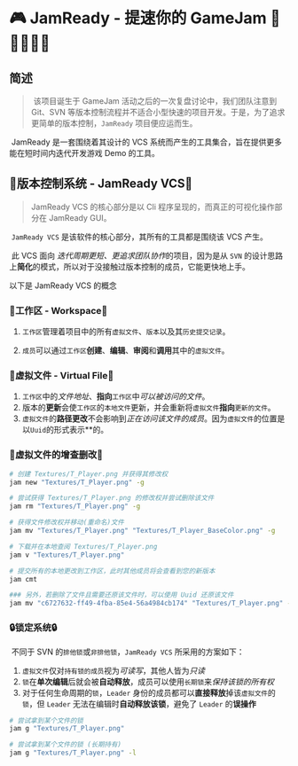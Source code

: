 # 🎮 JamReady - 提速你的 GameJam 🚀🚀🚀🚀🚀

## 简述

> ​	该项目诞生于 GameJam 活动之后的一次复盘讨论中，我们团队注意到 Git、SVN 等版本控制流程并不适合小型快速的项目开发。于是，为了追求更简单的版本控制，`JamReady` 项目便应运而生。

​	JamReady 是一套围绕着其设计的 VCS 系统而产生的工具集合，旨在提供更多能在短时间内迭代开发游戏 Demo 的工具。



## 📑版本控制系统 - JamReady VCS📑

> JamReady VCS 的核心部分是以 Cli 程序呈现的，而真正的可视化操作部分在 JamReady GUI。

​	`JamReady VCS` 是该软件的核心部分，其所有的工具都是围绕该 VCS 产生。

​	此 VCS 面向 *迭代周期更短、更追求团队协作*的项目，因为是从 `SVN` 的设计思路上**简化**的模式，所以对于没接触过版本控制的成员，它能更快地上手。

以下是 JamReady VCS 的概念

### 💾工作区 - Workspace💾

1. `工作区`管理着项目中的所有`虚拟文件`、`版本`以及其`历史提交记录`。

2. `成员`可以通过`工作区`**创建**、**编辑**、**审阅**和**调用**其中的`虚拟文件`。

### 📁虚拟文件 - Virtual File📁

1. `工作区`中的*文件地址*、**指向**`工作区`中*可以被访问的文件*。
2. 版本的**更新**会使`工作区`的`本地文件`更新，并会重新将`虚拟文件`**指向**`更新的文件`。
3. `虚拟文件`的**路径更改**不会影响到*正在访问该文件的成员*。因为`虚拟文件`的位置是以`Uuid`的形式表示**的。

### 📝虚拟文件的增查删改📝

```bash
# 创建 Textures/T_Player.png 并获得其修改权
jam new "Textures/T_Player.png" -g

# 尝试获得 Textures/T_Player.png 的修改权并尝试删除该文件
jam rm "Textures/T_Player.png" -g

# 获得文件修改权并移动(重命名)文件
jam mv "Textures/T_Player.png" "Textures/T_Player_BaseColor.png" -g

# 下载并在本地查阅 Textures/T_Player.png
jam v "Textures/T_Player.png"

# 提交所有的本地更改到工作区，此时其他成员将会查看到您的新版本
jam cmt

### 另外，若删除了文件且需要还原该文件时，可以使用 Uuid 还原该文件
jam mv "c6727632-ff49-4fba-85e4-56a4984cb174" "Textures/T_Player.png" -g
```

### 🔒锁定系统🔒

​	不同于 SVN 的`排他锁`或`非排他锁`，`JamReady VCS` 所采用的方案如下：

1. `虚拟文件`仅对`持有锁的成员`视为*可读写*，其他人皆为*只读*
2. `锁`在**单次编辑**后就会被**自动释放**，成员可以使用`长期锁`来*保持该锁的所有权*
3. 对于任何生命周期的`锁`，`Leader` 身份的成员都可以**直接释放**掉该`虚拟文件`的`锁`，但 `Leader` 无法在编辑时**自动释放该锁**，避免了 `Leader` 的**误操作**

```bash
# 尝试拿到某个文件的锁
jam g "Textures/T_Player.png"

# 尝试拿到某个文件的锁 (长期持有)
jam g "Textures/T_Player.png" -l
```

